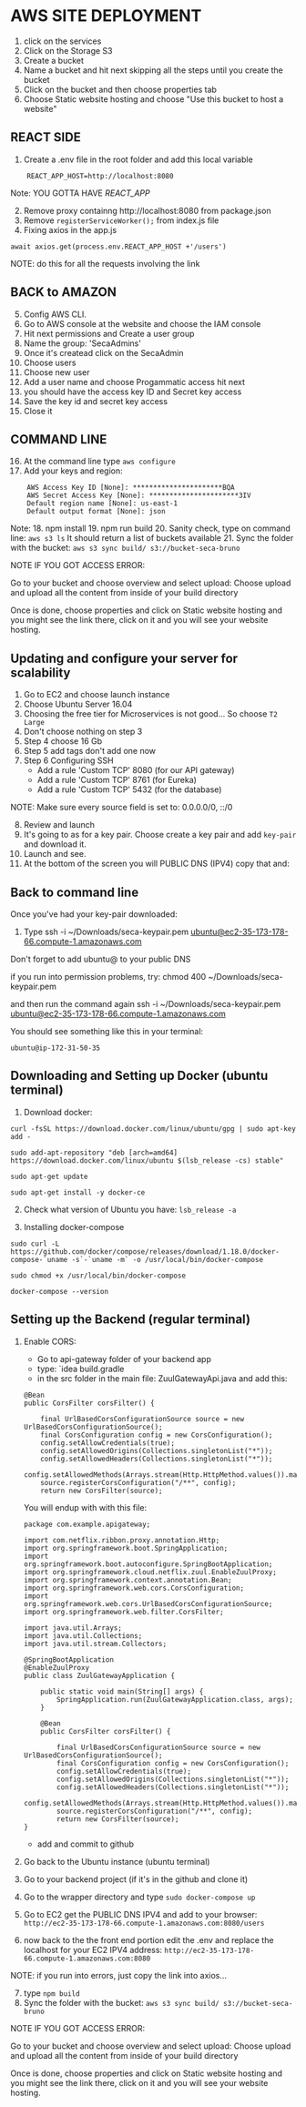 # AWS SITE DEPLOYMENT 

1. click on the services
2. Click on the Storage S3
3. Create a bucket 
4. Name a bucket and hit next skipping all the steps until you create the bucket
5. Click on the bucket and then choose properties tab 
6. Choose Static website hosting and choose "Use this bucket to host a website"

## REACT SIDE

1. Create a .env file in the root folder and add this local variable
``` 
    REACT_APP_HOST=http://localhost:8080
```
Note: YOU GOTTA HAVE *_REACT_APP_*

2. Remove proxy containng http://localhost:8080 from package.json
3. Remove `registerServiceWorker();` from index.js file 
4. Fixing axios in the app.js

```
await axios.get(process.env.REACT_APP_HOST +'/users')
```
NOTE: do this for all the requests involving the link

## BACK to AMAZON

5. Config AWS CLI. 
6. Go to AWS console at the website and choose the IAM console
7. Hit next permissions and Create a user group 
8. Name the group: 'SecaAdmins'
9. Once it's createad click on the SecaAdmin
10. Choose users
11. Choose new user 
12. Add a user name and choose Progammatic access hit next
13. you should have the access key ID and Secret key access 
14. Save the key id and secret key access 
15. Close it

## COMMAND LINE 

16. At the command line type `aws configure`
17. Add your keys and region:
``` 
    AWS Access Key ID [None]: **********************BQA
    AWS Secret Access Key [None]: **********************3IV
    Default region name [None]: us-east-1
    Default output format [None]: json 
```
Note: 
18. npm install 
19. npm run build
20. Sanity check, type on command line: `aws s3 ls` It should return a list of buckets available
21. Sync the folder with the bucket: `aws s3 sync build/ s3://bucket-seca-bruno`

NOTE IF YOU GOT ACCESS ERROR:

Go to your bucket and choose overview and select upload: 
Choose upload and upload all the content from inside of your build directory

Once is done, choose properties and click on Static website hosting and you might see the link there, click on it and you will see your website hosting. 


## Updating and configure your server for scalability 

1. Go to EC2 and choose launch instance 
2. Choose Ubuntu Server 16.04
3. Choosing the free tier for Microservices is not good... So choose `T2 Large`
4. Don't choose nothing on step 3
5. Step 4 choose 16 Gb
6. Step 5 add tags don't add one now
7. Step 6 Configuring SSH 
    - Add a rule 'Custom TCP' 8080 (for our API gateway)
    - Add a rule 'Custom TCP' 8761 (for Eureka)
    - Add a rule 'Custom TCP' 5432 (for the database)

NOTE: Make sure every source field is set to:
0.0.0.0/0, ::/0

8. Review and launch
9. It's going to as for a key pair. Choose create a key pair and add `key-pair` and download it.
10. Launch and see. 
11. At the bottom of the screen you will PUBLIC DNS (IPV4) copy that and:

## Back to command line 

Once you've had your key-pair downloaded:
1. Type ssh -i ~/Downloads/seca-keypair.pem ubuntu@ec2-35-173-178-66.compute-1.amazonaws.com

Don't forget to add ubuntu@ to your public DNS

if you run into permission problems, try:
chmod 400 ~/Downloads/seca-keypair.pem

and then run the command again
ssh -i ~/Downloads/seca-keypair.pem ubuntu@ec2-35-173-178-66.compute-1.amazonaws.com

You should see something like this in your terminal:

```ubuntu@ip-172-31-50-35```


## Downloading and Setting up Docker (ubuntu terminal)

1. Download docker:

```curl -fsSL https://download.docker.com/linux/ubuntu/gpg | sudo apt-key add -```

```sudo add-apt-repository "deb [arch=amd64] https://download.docker.com/linux/ubuntu $(lsb_release -cs) stable"```

```sudo apt-get update```

```sudo apt-get install -y docker-ce```

2. Check what version of Ubuntu you have: `lsb_release -a`

3. Installing docker-compose

```sudo curl -L https://github.com/docker/compose/releases/download/1.18.0/docker-compose-`uname -s`-`uname -m` -o /usr/local/bin/docker-compose```

```sudo chmod +x /usr/local/bin/docker-compose```

```docker-compose --version```

## Setting up the Backend (regular terminal)

1. Enable CORS:
    - Go to api-gateway folder of your backend app
    - type: `idea build.gradle
    - in the src folder in the main file: ZuulGatewayApi.java and add this:
    ```
    @Bean
    public CorsFilter corsFilter() {

        final UrlBasedCorsConfigurationSource source = new UrlBasedCorsConfigurationSource();
        final CorsConfiguration config = new CorsConfiguration();
        config.setAllowCredentials(true);
        config.setAllowedOrigins(Collections.singletonList("*"));
        config.setAllowedHeaders(Collections.singletonList("*"));
        config.setAllowedMethods(Arrays.stream(Http.HttpMethod.values()).map(Http.HttpMethod::name).collect(Collectors.toList()));
        source.registerCorsConfiguration("/**", config);
        return new CorsFilter(source);
    ```

    You will endup with with this file:

    ```
    package com.example.apigateway;

    import com.netflix.ribbon.proxy.annotation.Http;
    import org.springframework.boot.SpringApplication;
    import org.springframework.boot.autoconfigure.SpringBootApplication;
    import org.springframework.cloud.netflix.zuul.EnableZuulProxy;
    import org.springframework.context.annotation.Bean;
    import org.springframework.web.cors.CorsConfiguration;
    import org.springframework.web.cors.UrlBasedCorsConfigurationSource;
    import org.springframework.web.filter.CorsFilter;

    import java.util.Arrays;
    import java.util.Collections;
    import java.util.stream.Collectors;

    @SpringBootApplication
    @EnableZuulProxy
    public class ZuulGatewayApplication {

        public static void main(String[] args) {
            SpringApplication.run(ZuulGatewayApplication.class, args);
        }

        @Bean
        public CorsFilter corsFilter() {

            final UrlBasedCorsConfigurationSource source = new UrlBasedCorsConfigurationSource();
            final CorsConfiguration config = new CorsConfiguration();
            config.setAllowCredentials(true);
            config.setAllowedOrigins(Collections.singletonList("*"));
            config.setAllowedHeaders(Collections.singletonList("*"));
            config.setAllowedMethods(Arrays.stream(Http.HttpMethod.values()).map(Http.HttpMethod::name).collect(Collectors.toList()));
            source.registerCorsConfiguration("/**", config);
            return new CorsFilter(source);
    }

    ```
    - add and commit to github

2. Go back to the Ubuntu instance (ubuntu terminal)
3. Go to your backend project (if it's in the github and clone it)
4. Go to the wrapper directory and type `sudo docker-compose up`
5. Go to EC2 get the PUBLIC DNS IPV4 and add to your browser: 
    `http://ec2-35-173-178-66.compute-1.amazonaws.com:8080/users`

6. now back to the the front end portion edit the .env and replace the localhost for your EC2 IPV4 address:
    `http://ec2-35-173-178-66.compute-1.amazonaws.com:8080`

NOTE: if you run into errors, just copy the link into axios... 

7. type `npm build`
8. Sync the folder with the bucket: `aws s3 sync build/ s3://bucket-seca-bruno`

NOTE IF YOU GOT ACCESS ERROR:

Go to your bucket and choose overview and select upload: 
Choose upload and upload all the content from inside of your build directory

Once is done, choose properties and click on Static website hosting and you might see the link there, click on it and you will see your website hosting. 







